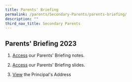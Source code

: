 ```yaml
---
title: Parents' Briefing
permalink: /parents/Secondary-Parents/parents-briefing/
description: ""
third_nav_title: Secondary Parents
---
```

## Parents' Briefing 2023


1. [Access](https://drive.google.com/drive/folders/198X5hWbdCqpBUIaiiGRgQyvQJLzhCLz-?usp=share_link) our Parents' Briefing notes.

2. [Access](https://drive.google.com/drive/folders/1vQrX3gpRdVtSLPezaa_o0XA5Vgzs1Uoo?usp=share_link) our Parents' Briefing slides.

3. [View](https://www.youtube.com/watch?v=UR07CITaE4E) the Principal's Address
